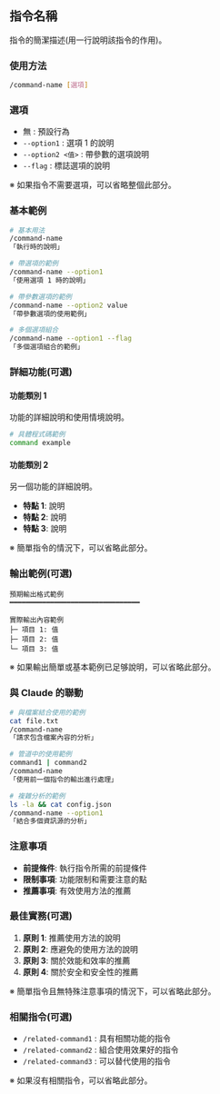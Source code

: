 ## 指令名稱

指令的簡潔描述(用一行說明該指令的作用)。

<!--
使用模板的注意事項：
- 必需部分：標題、描述、使用方法、基本範例、與 Claude 的聯動、注意事項
- 可選部分：選項、詳細功能、輸出範例、最佳實務、相關指令
- 根據指令的複雜程度，只使用必要的部分
-->

### 使用方法

```bash
/command-name [選項]
```

### 選項

- 無 : 預設行為
- `--option1` : 選項 1 的說明
- `--option2 <值>` : 帶參數的選項說明
- `--flag` : 標誌選項的說明

※ 如果指令不需要選項，可以省略整個此部分。

### 基本範例

```bash
# 基本用法
/command-name
「執行時的說明」

# 帶選項的範例
/command-name --option1
「使用選項 1 時的說明」

# 帶參數選項的範例
/command-name --option2 value
「帶參數選項的使用範例」

# 多個選項組合
/command-name --option1 --flag
「多個選項組合的範例」
```

### 詳細功能(可選)

#### 功能類別 1

功能的詳細說明和使用情境說明。

```bash
# 具體程式碼範例
command example
```

#### 功能類別 2

另一個功能的詳細說明。

- **特點 1**: 說明
- **特點 2**: 說明
- **特點 3**: 說明

※ 簡單指令的情況下，可以省略此部分。

### 輸出範例(可選)

```
預期輸出格式範例
━━━━━━━━━━━━━━━━━━━━━━━━━━━━━━━━

實際輸出內容範例
├─ 項目 1: 值
├─ 項目 2: 值
└─ 項目 3: 值
```

※ 如果輸出簡單或基本範例已足够說明，可以省略此部分。

### 與 Claude 的聯動

```bash
# 與檔案結合使用的範例
cat file.txt
/command-name
「請求包含檔案內容的分析」

# 管道中的使用範例
command1 | command2
/command-name
「使用前一個指令的輸出進行處理」

# 複雜分析的範例
ls -la && cat config.json
/command-name --option1
「結合多個資訊源的分析」
```

### 注意事項

- **前提條件**: 執行指令所需的前提條件
- **限制事項**: 功能限制和需要注意的點
- **推薦事項**: 有效使用方法的推薦

### 最佳實務(可選)

1. **原則 1**: 推薦使用方法的說明
2. **原則 2**: 應避免的使用方法的說明
3. **原則 3**: 關於效能和效率的推薦
4. **原則 4**: 關於安全和安全性的推薦

※ 簡單指令且無特殊注意事項的情況下，可以省略此部分。

### 相關指令(可選)

- `/related-command1` : 具有相關功能的指令
- `/related-command2` : 組合使用效果好的指令
- `/related-command3` : 可以替代使用的指令

※ 如果沒有相關指令，可以省略此部分。
